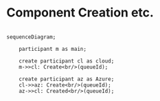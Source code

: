 # Component Creation etc.
```mermaid

sequenceDiagram;

    participant m as main;

    create participant cl as cloud;
    m->>cl: Create<br/>(queueId);

    create participant az as Azure;
    cl->>az: Create<br/>(queueId);
    az->>cl: Created<br/>(queueId);
```
